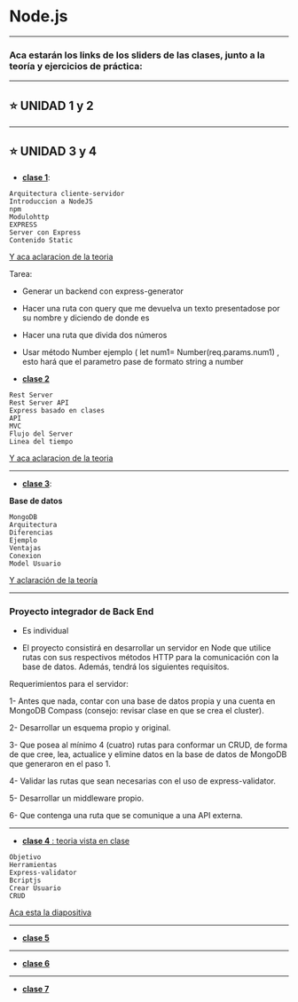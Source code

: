 # Node.js

---

### Aca estarán los links de los sliders de las clases, junto a la teoría y ejercicios de práctica:

---

## :star: UNIDAD 1 y 2 

---


## :star: UNIDAD 3 y 4 

- [**clase 1**](https://view.genial.ly/6122cab2a45f7d0d19d713c2/presentation-unidad-3-4-curso-backend): 
```
Arquitectura cliente-servidor
Introduccion a NodeJS
npm
Modulohttp
EXPRESS
Server con Express
Contenido Static
```

[Y aca aclaracion de la teoria](https://github.com/eugenia1984/Full-Stack-Numen/tree/main/node/node01)

Tarea:

- Generar un backend con express-generator 

- Hacer una ruta con query que me devuelva un texto presentadose por su nombre y diciendo de donde es 

- Hacer una ruta que divida dos números 

- Usar método Number ejemplo ( let num1= Number(req.params.num1) ,  esto hará que el parametro pase de formato string a number 




- [**clase 2**](https://view.genial.ly/6123d2ad86fcda0d1a305d4b/presentation-continuacion-unidad-4)
```
Rest Server
Rest Server API
Express basado en clases
API
MVC
Flujo del Server
Linea del tiempo
```

[Y aca aclaracion de la teoria](https://github.com/eugenia1984/Full-Stack-Numen/tree/main/node/node02)

---

- [**clase 3**](https://view.genial.ly/6132372d7cc0a80da658bb42/presentation-01-be-avanzado):

**Base de datos**
```
MongoDB
Arquitectura
Diferencias
Ejemplo
Ventajas
Conexion
Model Usuario
```

[Y aclaración de la teoría](https://github.com/eugenia1984/Full-Stack-Numen/tree/main/node/node03) 

---

### Proyecto integrador de Back End

- Es individual

- El  proyecto  consistirá  en  desarrollar  un  servidor  en  Node  que  utilice  rutas  con  sus respectivos métodos HTTP para la comunicación con la base de datos. Además, tendrá  los siguientes requisitos. 

Requerimientos para el servidor: 

1- Antes que nada, contar con una base de datos propia y una cuenta en MongoDB Compass (consejo: revisar clase en que se crea el cluster). 

2- Desarrollar un esquema propio y original.

3- Que posea al mínimo 4 (cuatro) rutas para conformar un CRUD, de forma de que cree, lea, actualice y elimine datos en la base de datos de MongoDB que generaron en el paso 1.

4- Validar las rutas que sean necesarias con el uso de express-validator. 

5- Desarrollar un middleware propio. 

6- Que contenga una ruta que se comunique a una API externa. 

---

- [**clase 4** : teoria vista en clase](https://github.com/eugenia1984/Full-Stack-Numen/tree/main/node/node04)

```
Objetivo
Herramientas
Express-validator
Bcriptjs
Crear Usuario
CRUD
```

[Aca esta la diapositiva](https://view.genial.ly/613f6f1f7840fe0d9f389087/presentation-02-be-avanzado)

---

- [**clase 5**](https://github.com/eugenia1984/Full-Stack-Numen/tree/main/node/node05)


---

- [**clase 6**]()

---

- [**clase 7**]()
